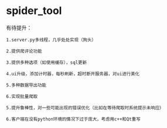# spider_tool

有待提升：

	1.server.py多线程，几乎处处实现（狗头）

	2.提供爬评论功能

	3.提供多种选项（如使用缓存），sql更新

	4.ui升级，添加计时器，每秒刷新，超时断开服务器，对ui进行美化

	5.多种数据导出功能

	6.实现批量爬取
	
	5.提升鲁棒性，对一些可能出现的错误优化（比如在等待爬取时系统提示未响应）

	6.客户端在没有python环境的情况下过于庞大，考虑用c++和Qt重写
